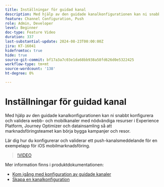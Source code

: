 ```yaml
---
title: Inställningar för guidad kanal
description: Med hjälp av den guidade kanalkonfigurationen kan ni snabbt konfigurera och validera webb- och mobilkanaler med nödvändiga resurser i Experience Platform, Journey Optimizer och datainsamling så att marknadsföringsteamet kan börja bygga kampanjer och resor. Lär dig hur du konfigurerar och validerar ett push-kanalsmeddelande för en exempelapp för iOS mobilmarknadsföring.
feature: Channel Configuration, Push
role: Admin, Developer
level: Beginner
doc-type: Feature Video
duration: 337
last-substantial-update: 2024-08-23T00:00:00Z
jira: KT-16041
hidefromtoc: true
hide: true
source-git-commit: bf17a3a7c03e1da68bb938a58fd626d0e5322425
workflow-type: tm+mt
source-wordcount: '138'
ht-degree: 0%

---
```



# Inställningar för guidad kanal

Med hjälp av den guidade kanalkonfigurationen kan ni snabbt konfigurera och validera webb- och mobilkanaler med nödvändiga resurser i Experience Platform, Journey Optimizer och datainsamling så att marknadsföringsteamet kan börja bygga kampanjer och resor.

Lär dig hur du konfigurerar och validerar ett push-kanalsmeddelande för en exempelapp för iOS mobilmarknadsföring.

>[!VIDEO](https://video.tv.adobe.com/v/3433053/?learn=on)

Mer information finns i produktdokumentationen:

* [Kom igång med konfiguration av guidade kanaler](https://experienceleague.adobe.com/docs/journey-optimizer/using/configuration/guided-setup/set-mobile-config.html)
* [Skapa en kanalkonfiguration](https://experienceleague.adobe.com/docs/journey-optimizer/using/configuration/guided-setup/create-channel-set-up.html)
